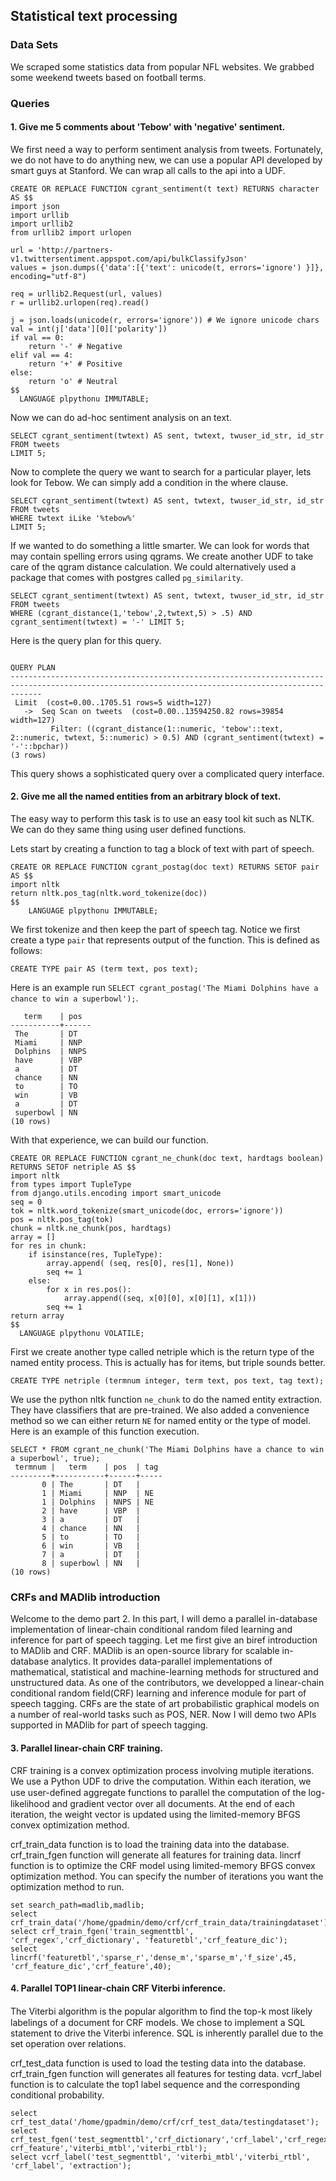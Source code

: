 

## Statistical text processing

### Data Sets
	
We scraped some statistics data from popular NFL websites.
We grabbed some weekend tweets based on football terms.

### Queries

#### 1. Give me 5 comments about 'Tebow' with 'negative' sentiment.


We first need a way to perform sentiment analysis from tweets.
Fortunately, we do not have to do anything new, we can use a popular 
API developed by smart guys at Stanford.
We can wrap all calls to the api into a UDF.

    CREATE OR REPLACE FUNCTION cgrant_sentiment(t text) RETURNS character AS $$
    import json
    import urllib
    import urllib2
    from urllib2 import urlopen
    
    url = 'http://partners-v1.twittersentiment.appspot.com/api/bulkClassifyJson'
    values = json.dumps({'data':[{'text': unicode(t, errors='ignore') }]}, encoding="utf-8")
    
    req = urllib2.Request(url, values)
    r = urllib2.urlopen(req).read()
    
    j = json.loads(unicode(r, errors='ignore')) # We ignore unicode chars
    val = int(j['data'][0]['polarity'])
    if val == 0:
    	return '-' # Negative
    elif val == 4:
    	return '+' # Positive 
    else:
    	return 'o' # Neutral 
    $$
      LANGUAGE plpythonu IMMUTABLE;



Now we can do ad-hoc sentiment analysis on an text.

    SELECT cgrant_sentiment(twtext) AS sent, twtext, twuser_id_str, id_str 
    FROM tweets
    LIMIT 5;


Now to complete the query we want to search for a particular player,
lets look for Tebow. We can simply add a condition in the where
clause.


    SELECT cgrant_sentiment(twtext) AS sent, twtext, twuser_id_str, id_str 
    FROM tweets
    WHERE twtext iLike '%tebow%'
    LIMIT 5;


If we wanted to do something a little smarter. We can look for words that
may contain spelling errors using qgrams. We create another UDF to take
care of the qgram distance calculation. We could alternatively used a package
that comes with postgres called `pg_similarity`.


    SELECT cgrant_sentiment(twtext) AS sent, twtext, twuser_id_str, id_str 
    FROM tweets 
    WHERE (cgrant_distance(1,'tebow',2,twtext,5) > .5) AND 
    cgrant_sentiment(twtext) = '-' LIMIT 5;


Here is the query plan for this query.


                                                                        QUERY PLAN                                                                     
    ---------------------------------------------------------------------------------------------------------------------------------------------------
     Limit  (cost=0.00..1705.51 rows=5 width=127)
       ->  Seq Scan on tweets  (cost=0.00..13594250.82 rows=39854 width=127)
             Filter: ((cgrant_distance(1::numeric, 'tebow'::text, 2::numeric, twtext, 5::numeric) > 0.5) AND (cgrant_sentiment(twtext) = '-'::bpchar))
    (3 rows)


This query shows a sophisticated query over a complicated query interface.


#### 2. Give me all the named entities from an arbitrary block of text.

The easy way to perform this task is to use an easy tool kit such as NLTK.
We can do they same thing using user defined functions.

Lets start by creating a function to tag a block of text with part of speech.


    CREATE OR REPLACE FUNCTION cgrant_postag(doc text) RETURNS SETOF pair AS $$
    import nltk
    return nltk.pos_tag(nltk.word_tokenize(doc))
    $$
    	LANGUAGE plpythonu IMMUTABLE;

We first tokenize and then keep the part of speech tag.
Notice we first create a type `pair` that represents output of the function.
This is defined as follows:

    CREATE TYPE pair AS (term text, pos text);

Here is an example run `SELECT cgrant_postag('The Miami Dolphins have a chance to win a superbowl');`.

       term    | pos  
    -----------+------
     The       | DT
     Miami     | NNP
     Dolphins  | NNPS
     have      | VBP
     a         | DT
     chance    | NN
     to        | TO
     win       | VB
     a         | DT
     superbowl | NN
    (10 rows)


With that experience, we can build our function.

    CREATE OR REPLACE FUNCTION cgrant_ne_chunk(doc text, hardtags boolean) RETURNS SETOF netriple AS $$
    import nltk
    from types import TupleType
    from django.utils.encoding import smart_unicode
    seq = 0
    tok = nltk.word_tokenize(smart_unicode(doc, errors='ignore'))
    pos = nltk.pos_tag(tok)
    chunk = nltk.ne_chunk(pos, hardtags)
    array = []
    for res in chunk:
    	if isinstance(res, TupleType):
    		array.append( (seq, res[0], res[1], None))
    		seq += 1
    	else:
    		for x in res.pos():
    			array.append((seq, x[0][0], x[0][1], x[1]))
    		seq += 1
    return array
    $$
      LANGUAGE plpythonu VOLATILE;


First we create another type called netriple which is the return type of the named entity process.
This is actually has for items, but triple sounds better.

    CREATE TYPE netriple (termnum integer, term text, pos text, tag text);

We use the python nltk function `ne_chunk` to do the named entity extraction.
They have classifiers that are pre-trained.
We also added a convenience method so we can either return `NE` for named entity or the type of model.
Here is an example of this function execution.

    SELECT * FROM cgrant_ne_chunk('The Miami Dolphins have a chance to win a superbowl', true);
     termnum |   term    | pos  | tag 
    ---------+-----------+------+-----
           0 | The       | DT   | 
           1 | Miami     | NNP  | NE
           1 | Dolphins  | NNPS | NE
           2 | have      | VBP  | 
           3 | a         | DT   | 
           4 | chance    | NN   | 
           5 | to        | TO   | 
           6 | win       | VB   | 
           7 | a         | DT   | 
           8 | superbowl | NN   | 
    (10 rows)


### CRFs and MADlib introduction
Welcome to the demo part 2. In this part, I will demo a parallel in-database implementation of 
linear-chain conditional random filed learning and inference for part of speech tagging. Let me first give an biref introduction to MADlib and CRF.
MADlib is an open-source library for scalable in-database analytics.
It provides data-parallel implementations of mathematical, statistical and machine-learning methods
for structured and unstructured data. 
As one of the contributors, we developped a linear-chain conditional random field(CRF) learning and
inference module for part of speech tagging. CRFs 
are the state of art probabilistic graphical models on a number of real-world
tasks such as POS, NER. Now I will demo two APIs supported in MADlib for part of
speech tagging.

#### 3. Parallel linear-chain CRF training.
CRF training is a convex optimization process involving mutiple iterations. 
We use a Python UDF to drive the computation. Within each
iteration, we use user-deﬁned aggregate functions to parallel the computation
of the log-likelihood and gradient vector over all documents. At the end of
each iteration, the weight vector is updated using the limited-memory BFGS convex optimization method.

crf_train_data function is to load the training data into the database.
crf_train_fgen function will generate all features for training data.
lincrf function is to optimize the CRF model using limited-memory BFGS convex optimization method.
You can specify the number of iterations you want the optimization method to run.

    set search_path=madlib,madlib;
    select crf_train_data('/home/gpadmin/demo/crf/crf_train_data/trainingdataset');
    select crf_train_fgen('train_segmenttbl', 'crf_regex','crf_dictionary', 'featuretbl','crf_feature_dic');
    select lincrf('featuretbl','sparse_r','dense_m','sparse_m','f_size',45, 'crf_feature_dic','crf_feature',40);

#### 4. Parallel TOP1 linear-chain CRF Viterbi inference.
The Viterbi algorithm is the popular algorithm to ﬁnd the top-k most likely
labelings of a document for CRF models. We chose to implement a SQL statement
to drive the Viterbi inference. SQL is inherently parallel due to the set operation over relations.

crf_test_data function is used to load the testing data into the database.
crf_train_fgen function will generates all features for testing data.
vcrf_label function is to calculate the top1 label sequence and the corresponding conditional probability.

    select crf_test_data('/home/gpadmin/demo/crf/crf_test_data/testingdataset');
    select crf_test_fgen('test_segmenttbl','crf_dictionary','crf_label','crf_regex',' crf_feature','viterbi_mtbl','viterbi_rtbl');
    select vcrf_label('test_segmenttbl', 'viterbi_mtbl','viterbi_rtbl', 'crf_label', 'extraction');
 

